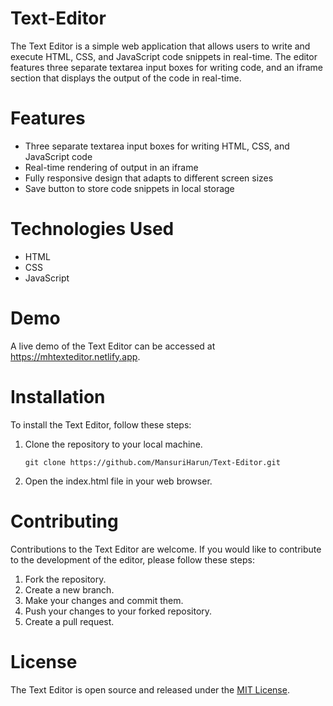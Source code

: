 # Text-Editor
The Text Editor is a simple web application that allows users to write and execute HTML, CSS, and JavaScript code snippets in real-time. The editor features three separate textarea input boxes for writing code, and an iframe section that displays the output of the code in real-time.

# Features
- Three separate textarea input boxes for writing HTML, CSS, and JavaScript code
- Real-time rendering of output in an iframe
- Fully responsive design that adapts to different screen sizes
- Save button to store code snippets in local storage

# Technologies Used
- HTML
- CSS
- JavaScript

# Demo
A live demo of the Text Editor can be accessed at https://mhtexteditor.netlify.app.

# Installation
To install the Text Editor, follow these steps:

1. Clone the repository to your local machine.

   `git clone https://github.com/MansuriHarun/Text-Editor.git`

2. Open the index.html file in your web browser.

# Contributing
Contributions to the Text Editor are welcome. If you would like to contribute to the development of the editor, please follow these steps:

1. Fork the repository.
2. Create a new branch.
3. Make your changes and commit them.
4. Push your changes to your forked repository.
5. Create a pull request.

# License
The Text Editor is open source and released under the [MIT License](https://opensource.org/licenses/MIT).
